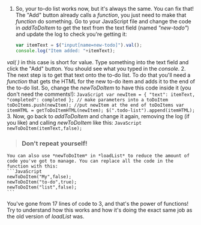 1.  So, your to-do list works now, but it's always the same. You can fix that! The "Add" button already calls a *function*, you just need to make that *function* do something.
  Go to your JavaScript file and change the code in *addToDoItem* to get the text from the text field (named *"new-todo"*) and update the log to check you're getting it:
    ```JavaScript
    var itemText = $("input[name=new-todo]").val();
    console.log("Item added: "+itemText);
    ```
*val( )* in this case is short for value. Type something into the text field and click the "Add" button. You should see what you typed in the *console*.
2. The next step is to get that text onto the to-do list. To do that you'll need a *function* that gets the HTML for the new to-do item and adds it to the end of the to-do list. So, change the *newToDoItem* to have this code inside it (you don't need the comments!):
    ```JavaScript
    var newItem = {
                    "text": itemText,
                    "completed": completed
                }; // make parameters into a toDoItem
    toDoItems.push(newItem); //put newItem at the end of toDoItems
    var itemHTML = getToDoItemHTML(newItem);
    $(".todo-list").append(itemHTML);
    ```
3. Now, go back to *addToDoItem* and change it again, removing the log (if you like) and calling *newToDoItem* like this:
    ```JavaScript
    newToDoItem(itemText,false);
    ```
 > ### Don't repeat yourself!
    You can also use *newToDoItem* in *loadList* to reduce the amount of code you've got to manage. You can replace all the code in the function with this:
    ```JavaScript
    newToDoItem("My",false);
    newToDoItem("to-do",true);
    newToDoItem("list",false);
    ```
  You've gone from 17 lines of code to 3, and that's the power of functions! Try to understand how this works and how it's doing the exact same job as the old version of *loadList* was.
